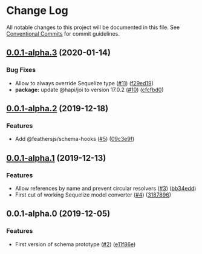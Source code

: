 # Change Log

All notable changes to this project will be documented in this file.
See [Conventional Commits](https://conventionalcommits.org) for commit guidelines.

## [0.0.1-alpha.3](https://github.com/feathersjs/schema/compare/v0.0.1-alpha.2...v0.0.1-alpha.3) (2020-01-14)


### Bug Fixes

* Allow to always override Sequelize type ([#11](https://github.com/feathersjs/schema/issues/11)) ([f29ed19](https://github.com/feathersjs/schema/commit/f29ed191c9ffe27d4a8539dfe4d53c6f0dfac7f6))
* **package:** update @hapi/joi to version 17.0.2 ([#10](https://github.com/feathersjs/schema/issues/10)) ([cfcfbd0](https://github.com/feathersjs/schema/commit/cfcfbd0fd2f26751e72a74b1363fcbc05458975a))





## [0.0.1-alpha.2](https://github.com/feathersjs/schema/compare/v0.0.1-alpha.1...v0.0.1-alpha.2) (2019-12-18)


### Features

* Add @feathersjs/schema-hooks ([#5](https://github.com/feathersjs/schema/issues/5)) ([09c3e9f](https://github.com/feathersjs/schema/commit/09c3e9f5c22103a805d473d0db5d7bf7dc7cee13))





## [0.0.1-alpha.1](https://github.com/feathersjs/schema/compare/v0.0.1-alpha.0...v0.0.1-alpha.1) (2019-12-13)


### Features

* Allow references by name and prevent circular resolvers ([#3](https://github.com/feathersjs/schema/issues/3)) ([bb34edd](https://github.com/feathersjs/schema/commit/bb34edd36f47b375871ddbde86a089ae65391dda))
* First cut of working Sequelize model converter ([#4](https://github.com/feathersjs/schema/issues/4)) ([3187896](https://github.com/feathersjs/schema/commit/3187896304cf32043f5b5b569e2976b986e5eca4))





## 0.0.1-alpha.0 (2019-12-05)


### Features

* First version of schema prototype ([#2](https://github.com/feathersjs/schema/issues/2)) ([e11f86e](https://github.com/feathersjs/schema/commit/e11f86e3a43f667e8c4bcb987fa5f917cbf156a5))
